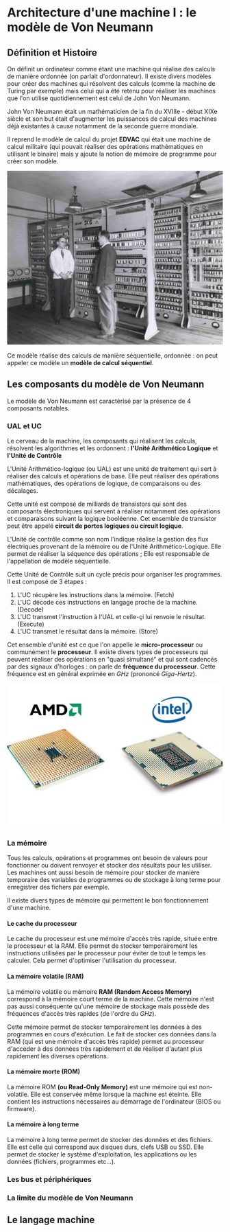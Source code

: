 # Architecture d'une machine I : le modèle de Von Neumann

## Définition et Histoire

On définit un ordinateur comme étant une machine qui réalise des calculs de manière ordonnée (on parlait d'ordonnateur).
Il existe divers modèles pour créer des machines qui résolvent des calculs (comme la machine de Turing par exemple) mais celui qui a été retenu pour réaliser les machines que l'on utilise quotidiennement est celui de John Von Neumann.

John Von Neumann était un mathématicien de la fin du XVIIIe - début XIXe siècle et son but était d'augmenter les puissances de calcul des machines déjà existantes à cause notamment de la seconde guerre mondiale.

Il reprend le modèle de calcul du projet **EDVAC** qui était une machine de calcul militaire (qui pouvait réaliser des opérations mathématiques en utilisant le binaire) mais y ajoute la notion de mémoire de programme pour créer son modèle.

![edvac](edvac.jpeg)

Ce modèle réalise des calculs de manière séquentielle, ordonnée : on peut appeler ce modèle un **modèle de calcul séquentiel**.

## Les composants du modèle de Von Neumann

Le modèle de Von Neumann est caractérisé par la présence de 4 composants notables.

### UAL et UC

Le cerveau de la machine, les composants qui réalisent les calculs, résolvent les algorithmes et les ordonnent : **l'Unité Arithmético Logique** et **l'Unité de Contrôle**

L'Unité Arithmético-logique (ou UAL) est une unité de traitement qui sert à réaliser des calculs et opérations de base. Elle peut réaliser des opérations mathématiques, des opérations de logique, de comparaisons ou des décalages.

Cette unité est composé de milliards de transistors qui sont des composants électroniques qui servent à réaliser notamment des opérations et comparaisons suivant la logique booléenne. Cet ensemble de transistor peut être appelé **circuit de portes logiques ou circuit logique**.

L'Unité de contrôle comme son nom l'indique réalise la gestion des flux électriques provenant de la mémoire ou de l'Unité Arithmético-Logique.
Elle permet de réaliser la séquence des opérations ; Elle est responsable de l'appellation de modèle séquentielle.

Cette Unité de Contrôle suit un cycle précis pour organiser les programmes.
Il est composé de 3 étapes :

1. L'UC récupère les instructions dans la mémoire. (Fetch)
2. L'UC décode ces instructions en langage proche de la machine. (Decode)
3. L'UC transmet l'instruction à l'UAL et celle-çi lui renvoie le résultat. (Execute)
4. L'UC transmet le résultat dans la mémoire. (Store)

Cet ensemble d'unité est ce que l'on appelle le **micro-processeur** ou communément le **processeur**.
Il existe divers types de processeurs qui peuvent réaliser des opérations en "quasi simultané" et qui sont cadencés par des signaux d'horloges : on parle de **fréquence du processeur**.
Cette fréquence est en général exprimée en *GHz* (prononcé *Giga-Hertz*).

![proco](intelamd.jpeg)

### La mémoire

Tous les calculs, opérations et programmes ont besoin de valeurs pour fonctionner ou doivent renvoyer et stocker des résultats pour les utiliser. 
Les machines ont aussi besoin de mémoire pour stocker de manière temporaire des variables de programmes ou de stockage à long terme pour enregistrer des fichers par exemple.

Il existe divers types de mémoire qui permettent le bon fonctionnement d'une machine.

#### Le cache du processeur

Le cache du processeur est une mémoire d'accès très rapide, située entre le processeur et la RAM.
Elle permet de stocker temporairement les instructions utilisées par le processeur pour éviter de tout le temps les calculer. Cela permet d'optimiser l'utilisation du processeur.

#### La mémoire volatile (RAM)

La mémoire volatile ou mémoire **RAM (Random Access Memory)** correspond à la mémoire court terme de la machine.
Cette mémoire n'est pas aussi conséquente qu'une mémoire de stockage mais possède des fréquences d'accès très rapides (de l'ordre du *GHz*).

Cette mémoire permet de stocker temporairement les données à des programmes en cours d'exécution.
Le fait de stocker ces données dans la RAM (qui est une mémoire d'accès très rapide) permet au processeur d'accéder à des données très rapidement et de réaliser d'autant plus rapidement les diverses opérations.

#### La mémoire morte (ROM)

La mémoire ROM **(ou Read-Only Memory)** est une mémoire qui est non-volatile. Elle est conservée même lorsque la machine est éteinte. Elle contient les instructions nécessaires au démarrage de l'ordinateur (BIOS ou firmware).

#### La mémoire à long terme

La mémoire à long terme permet de stocker des données et des fichiers. Elle est celle qui correspond aux disques durs, clefs USB ou SSD.
Elle permet de stocker le système d'exploitation, les applications ou les données (fichiers, programmes etc...).

### Les bus et périphériques

### La limite du modèle de Von Neumann

## Le langage machine

